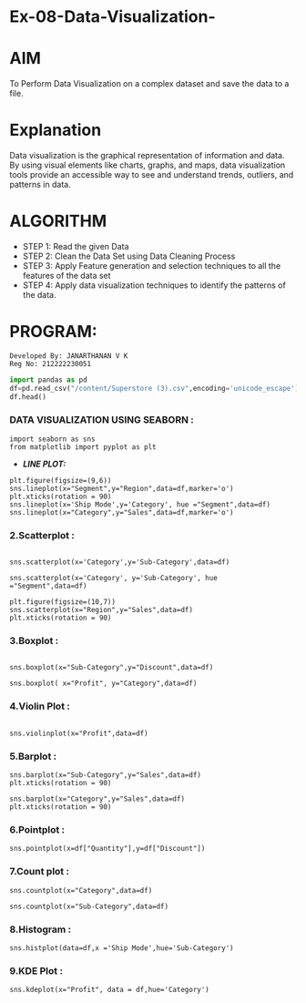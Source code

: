 # Ex-08-Data-Visualization-
# AIM
To Perform Data Visualization on a complex dataset and save the data to a file.

# Explanation
Data visualization is the graphical representation of information and data. By using visual elements like charts, graphs, and maps, data visualization tools provide an accessible way to see and understand trends, outliers, and patterns in data.

# ALGORITHM
- STEP 1:
 Read the given Data
- STEP 2:
 Clean the Data Set using Data Cleaning Process
- STEP 3:
 Apply Feature generation and selection techniques to all the features of the data set
- STEP 4:
 Apply data visualization techniques to identify the patterns of the data.

# PROGRAM:
```
Developed By: JANARTHANAN V K
Reg No: 212222230051
```

```python
import pandas as pd
df=pd.read_csv("/content/Superstore (3).csv",encoding='unicode_escape')
df.head()
```
### DATA VISUALIZATION USING SEABORN :
```
import seaborn as sns
from matplotlib import pyplot as plt
```
- <B>_LINE PLOT:_</B>
```
plt.figure(figsize=(9,6))
sns.lineplot(x="Segment",y="Region",data=df,marker='o')
plt.xticks(rotation = 90)
sns.lineplot(x='Ship Mode',y='Category', hue ="Segment",data=df)
sns.lineplot(x="Category",y="Sales",data=df,marker='o')
```
### 2.Scatterplot :
```

sns.scatterplot(x='Category',y='Sub-Category',data=df)

sns.scatterplot(x='Category', y='Sub-Category', hue ="Segment",data=df)

plt.figure(figsize=(10,7))
sns.scatterplot(x="Region",y="Sales",data=df)
plt.xticks(rotation = 90)
```

### 3.Boxplot :
```

sns.boxplot(x="Sub-Category",y="Discount",data=df)

sns.boxplot( x="Profit", y="Category",data=df)
```
### 4.Violin Plot :
```

sns.violinplot(x="Profit",data=df)
```
### 5.Barplot :
```
sns.barplot(x="Sub-Category",y="Sales",data=df)
plt.xticks(rotation = 90)

sns.barplot(x="Category",y="Sales",data=df)
plt.xticks(rotation = 90)
```
### 6.Pointplot :
```
sns.pointplot(x=df["Quantity"],y=df["Discount"])
```
### 7.Count plot :
```
sns.countplot(x="Category",data=df)

sns.countplot(x="Sub-Category",data=df)
```
### 8.Histogram :
```
sns.histplot(data=df,x ='Ship Mode',hue='Sub-Category')
``` 
### 9.KDE Plot :
```
sns.kdeplot(x="Profit", data = df,hue='Category')
```
